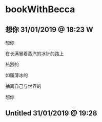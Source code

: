 # bookWithBecca

## 想你 31/01/2019 @ 18:23  W

想你

在长满冒着蒸汽的冰针的路上

热烈的

如履薄冰的

抽离自己与世界的

想你

## Untitled 31/01/2019 @ 19:28

